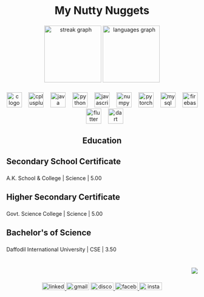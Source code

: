 <h1 align="center">My Nutty Nuggets</h1>

###

<div align="center">
  <img src="https://streak-stats.demolab.com?user=E4GL3X&locale=en&mode=weekly&theme=github_dark&hide_border=true&border_radius=5&date_format=M%20j%5B,%20Y%5D" height="150" alt="streak graph"  />
  <img src="https://github-readme-stats.vercel.app/api/top-langs?username=E4GL3X&locale=en&hide_title=true&layout=compact&card_width=320&langs_count=5&theme=github_dark&hide_border=true" height="150" alt="languages graph"  />
</div>

###

<div align="center">
  <img src="https://skillicons.dev/icons?i=c" height="40" alt="c logo"  />
  <img width="10" />
  <img src="https://skillicons.dev/icons?i=cpp" height="40" alt="cplusplus logo"  />
  <img width="10" />
  <img src="https://skillicons.dev/icons?i=java" height="40" alt="java logo"  />
  <img width="10" />
  <img src="https://skillicons.dev/icons?i=py" height="40" alt="python logo"  />
  <img width="10" />
  <img src="https://skillicons.dev/icons?i=js" height="40" alt="javascript logo"  />
  <img width="10" />
  <img src="https://cdn.jsdelivr.net/gh/devicons/devicon/icons/numpy/numpy-original.svg" height="40" alt="numpy logo"  />
  <img width="10" />
  <img src="https://skillicons.dev/icons?i=pytorch" height="40" alt="pytorch logo"  />
  <img width="10" />
  <img src="https://skillicons.dev/icons?i=mysql" height="40" alt="mysql logo"  />
  <img width="10" />
  <img src="https://skillicons.dev/icons?i=firebase" height="40" alt="firebase logo"  />
  <img width="10" />
  <img src="https://skillicons.dev/icons?i=flutter" height="40" alt="flutter logo"  />
  <img width="10" />
  <img src="https://skillicons.dev/icons?i=dart" height="40" alt="dart logo"  />
</div>

###

<h2 align="center">Education</h2>

###

<h2 align="left">Secondary School Certificate</h2>

###

<p align="left">A.K. School & College      |      Science  |      5.00</p>

###

<h2 align="left">Higher Secondary Certificate</h2>

###

<p align="left">Govt. Science College      |      Science  |      5.00</p>

###

<h2 align="left">Bachelor's of Science</h2>

###

<p align="left">Daffodil International University     |      CSE     |      3.50</p>

###

<br clear="both">

<div align="right">
  <img src="https://visitor-badge.laobi.icu/badge?page_id=E4GL3X.E4GL3X&left_color=crimson&left_text=Git%20Gazers"  />
</div>

###

<div align="center">
  <a href="https://www.linkedin.com/in/mohammadtohasiddique/" target="_blank">
    <img src="https://raw.githubusercontent.com/maurodesouza/profile-readme-generator/master/src/assets/icons/social/linkedin/default.svg" width="60" height="20" alt="linkedin logo"  />
  </a>
  <img src="https://raw.githubusercontent.com/maurodesouza/profile-readme-generator/master/src/assets/icons/social/gmail/default.svg" width="60" height="20" alt="gmail logo"  />
  <a href="https://discord.gg/VrASWxsT" target="_blank">
    <img src="https://raw.githubusercontent.com/maurodesouza/profile-readme-generator/master/src/assets/icons/social/discord/default.svg" width="60" height="20" alt="discord logo"  />
  </a>
  <a href="https://www.facebook.com/MohammadTohaSiddique/" target="_blank">
    <img src="https://raw.githubusercontent.com/maurodesouza/profile-readme-generator/master/src/assets/icons/social/facebook/default.svg" width="60" height="20" alt="facebook logo"  />
  </a>
  <a href="https://www.instagram.com/mohammad_toha_siddique/" target="_blank">
    <img src="https://raw.githubusercontent.com/maurodesouza/profile-readme-generator/master/src/assets/icons/social/instagram/default.svg" width="60" height="20" alt="instagram logo"  />
  </a>
</div>

###
